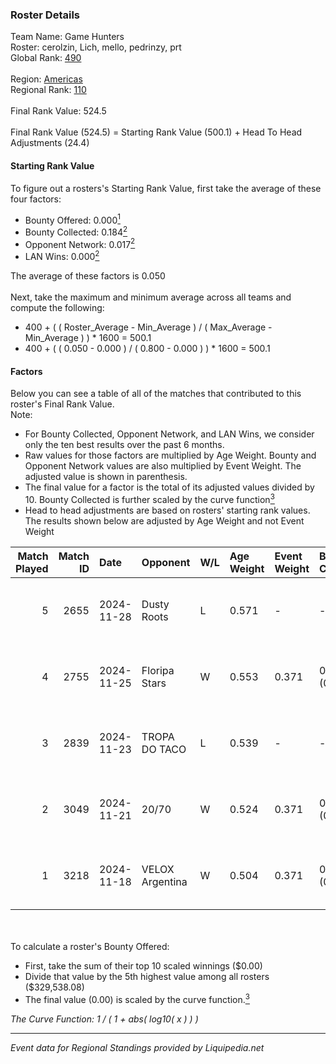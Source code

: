 ### Roster Details<br />
Team Name: Game Hunters<br />
Roster: cerolzin, Lich, mello, pedrinzy, prt<br />
Global Rank: [490](../standings_global.md)<br />
<br />
Region: [Americas]( ../standings_americas.md)<br />
Regional Rank: [110]( ../standings_americas.md)<br />
<br />
Final Rank Value:  524.5<br />
<br />
Final Rank Value (524.5) = Starting Rank Value (500.1) + Head To Head Adjustments (24.4)<br />

#### Starting Rank Value<br />
To figure out a rosters's Starting Rank Value, first take the average of these four factors:<br />
- Bounty Offered: 0.000[<sup>1</sup>](#table2)
- Bounty Collected: 0.184[<sup>2</sup>](#table1)
- Opponent Network: 0.017[<sup>2</sup>](#table1)
- LAN Wins: 0.000[<sup>2</sup>](#table1)

The average of these factors is 0.050<br />
<br />
Next, take the maximum and minimum average across all teams and compute the following:<br />
- 400 + ( ( Roster_Average - Min_Average ) / ( Max_Average - Min_Average ) ) * 1600 = 500.1
- 400 + ( ( 0.050 - 0.000 ) / ( 0.800 - 0.000 ) ) * 1600 = 500.1


#### Factors<br />
Below you can see a table of all of the matches that contributed to this roster's Final Rank Value.<br />
Note:<br />

- For Bounty Collected, Opponent Network, and LAN Wins, we consider only the ten best results over the past 6 months.
- Raw values for those factors are multiplied by Age Weight. Bounty and Opponent Network values are also multiplied by Event Weight. The adjusted value is shown in parenthesis.
- The final value for a factor is the total of its adjusted values divided by 10. Bounty Collected is further scaled by the curve function[<sup>3</sup>](#curveFunction)
- Head to head adjustments are based on rosters' starting rank values. The results shown below are adjusted by Age Weight and not Event Weight
<span id="table1"></span><br />


| Match Played | Match ID | Date       | Opponent        | W/L | Age Weight | Event Weight | Bounty Collected | Opponent Network | LAN Wins  | H2H Adj. | Roster                               |
| -: | -: | :- | :- | :- | :- | :- | :- | :- | :- | -: | :- |
|            5 |     2655 | 2024-11-28 | Dusty Roots     | L   | 0.571      | -            | -                | -                | -         |    -3.84 | cerolzin, Lich, mello, pedrinzy, prt |
|            4 |     2755 | 2024-11-25 | Floripa Stars   | W   | 0.553      | 0.371        | 0.001 (0.000)    | 0.296 (0.061)    | 0 (0.000) |    11.91 | cerolzin, Lich, mello, pedrinzy, prt |
|            3 |     2839 | 2024-11-23 | TROPA DO TACO   | L   | 0.539      | -            | -                | -                | -         |    -3.39 | cerolzin, Lich, mello, pedrinzy, prt |
|            2 |     3049 | 2024-11-21 | 20/70           | W   | 0.524      | 0.371        | 0.001 (0.000)    | 0.286 (0.056)    | 0 (0.000) |    11.45 | cerolzin, Lich, mello, pedrinzy, prt |
|            1 |     3218 | 2024-11-18 | VELOX Argentina | W   | 0.504      | 0.371        | 0.000 (0.000)    | 0.262 (0.049)    | 0 (0.000) |     8.30 | cerolzin, Lich, mello, pedrinzy, prt |

<br />
<span id="table2"></span><br />
To calculate a roster's Bounty Offered:<br />

- First, take the sum of their top 10 scaled winnings ($0.00)
- Divide that value by the 5th highest value among all rosters ($329,538.08)
- The final value (0.00) is scaled by the curve function.[<sup>3</sup>](#curveFunction)

<span id="curveFunction"></span>_The Curve Function: 1 / ( 1 + abs( log10( x ) ) )_<br />

---
_Event data for Regional Standings provided by Liquipedia.net_<br />
